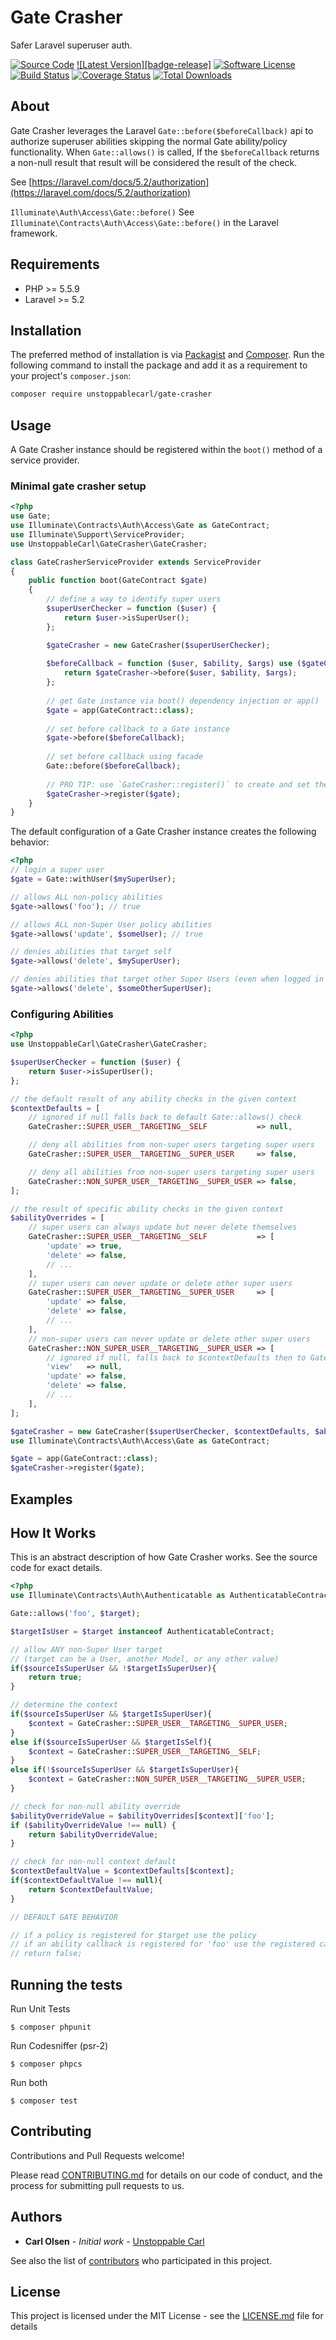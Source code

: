 # Gate Crasher
Safer Laravel superuser auth.

[![Source Code][badge-source]][source]
[![Latest Version][badge-release]][release]
[![Software License][badge-license]][license]
[![Build Status][badge-build]][build]
[![Coverage Status][badge-coverage]][coverage]
[![Total Downloads][badge-downloads]][downloads]

## About

Gate Crasher leverages the Laravel `Gate::before($beforeCallback)` api to authorize superuser abilities skipping the normal Gate ability/policy functionality.
When `Gate::allows()` is called, If the `$beforeCallback` returns a non-null result that result will be considered the result of the check.

See [https://laravel.com/docs/5.2/authorization](https://laravel.com/docs/5.2/authorization)

`Illuminate\Auth\Access\Gate::before()`
See `Illuminate\Contracts\Auth\Access\Gate::before()` in the Laravel framework.

## Requirements

 - PHP >= 5.5.9
 - Laravel >= 5.2

## Installation

The preferred method of installation is via [Packagist][] and [Composer][]. 
Run the following command to install the package and add it as a requirement to your project's `composer.json`:

```bash
composer require unstoppablecarl/gate-crasher
```

## Usage

A Gate Crasher instance should be registered within the `boot()` method of a service provider.

### Minimal gate crasher setup

```php
<?php
use Gate;
use Illuminate\Contracts\Auth\Access\Gate as GateContract;
use Illuminate\Support\ServiceProvider;
use UnstoppableCarl\GateCrasher\GateCrasher;

class GateCrasherServiceProvider extends ServiceProvider
{
    public function boot(GateContract $gate)
    {
        // define a way to identify super users
        $superUserChecker = function ($user) {
            return $user->isSuperUser();
        };

        $gateCrasher = new GateCrasher($superUserChecker);
        
        $beforeCallback = function ($user, $ability, $args) use ($gateCrasher) {
            return $gateCrasher->before($user, $ability, $args);
        };
        
        // get Gate instance via boot() dependency injection or app()
        $gate = app(GateContract::class);
        
        // set before callback to a Gate instance
        $gate->before($beforeCallback);
        
        // set before callback using facade
        Gate::before($beforeCallback);
        
        // PRO TIP: use `GateCrasher::register()` to create and set the before callback on a Gate instance for you
        $gateCrasher->register($gate);
    }
}
```

The default configuration of a Gate Crasher instance creates the following behavior:
 
```php
<?php
// login a super user
$gate = Gate::withUser($mySuperUser);

// allows ALL non-policy abilities
$gate->allows('foo'); // true

// allows ALL non-Super User policy abilities
$gate->allows('update', $someUser); // true

// denies abilities that target self
$gate->allows('delete', $mySuperUser);

// denies abilities that target other Super Users (even when logged in as a Super User)
$gate->allows('delete', $someOtherSuperUser);

```

### Configuring Abilities

```php
<?php
use UnstoppableCarl\GateCrasher\GateCrasher;

$superUserChecker = function ($user) {
    return $user->isSuperUser();
};

// the default result of any ability checks in the given context
$contextDefaults = [
    // ignored if null falls back to default Gate::allows() check
    GateCrasher::SUPER_USER__TARGETING__SELF           => null,

    // deny all abilities from non-super users targeting super users
    GateCrasher::SUPER_USER__TARGETING__SUPER_USER     => false,

    // deny all abilities from non-super users targeting super users
    GateCrasher::NON_SUPER_USER__TARGETING__SUPER_USER => false,
];

// the result of specific ability checks in the given context
$abilityOverrides = [
    // super users can always update but never delete themselves
    GateCrasher::SUPER_USER__TARGETING__SELF           => [
        'update' => true,
        'delete' => false,
        // ...
    ],
    // super users can never update or delete other super users
    GateCrasher::SUPER_USER__TARGETING__SUPER_USER     => [
        'update' => false,
        'delete' => false,
        // ...
    ],
    // non-super users can never update or delete other super users
    GateCrasher::NON_SUPER_USER__TARGETING__SUPER_USER => [
        // ignored if null, falls back to $contextDefaults then to Gate::allows() check
        'view'   => null,
        'update' => false,
        'delete' => false,
        // ...
    ],
];

$gateCrasher = new GateCrasher($superUserChecker, $contextDefaults, $abilityOverrides);
use Illuminate\Contracts\Auth\Access\Gate as GateContract;

$gate = app(GateContract::class);
$gateCrasher->register($gate);

```
## Examples

## How It Works

This is an abstract description of how Gate Crasher works. See the source code for exact details.

```php
<?php
use Illuminate\Contracts\Auth\Authenticatable as AuthenticatableContract;

Gate::allows('foo', $target);

$targetIsUser = $target instanceof AuthenticatableContract;

// allow ANY non-Super User target
// (target can be a User, another Model, or any other value)
if($sourceIsSuperUser && !$targetIsSuperUser){
    return true;
}

// determine the context
if($sourceIsSuperUser && $targetIsSuperUser){
    $context = GateCrasher::SUPER_USER__TARGETING__SUPER_USER;
}
else if($sourceIsSuperUser && $targetIsSelf){
    $context = GateCrasher::SUPER_USER__TARGETING__SELF;
}
else if(!$sourceIsSuperUser && $targetIsSuperUser){
    $context = GateCrasher::NON_SUPER_USER__TARGETING__SUPER_USER;
}

// check for non-null ability override
$abilityOverrideValue = $abilityOverrides[$context]['foo'];
if ($abilityOverrideValue !== null) {
    return $abilityOverrideValue;
}

// check for non-null context default
$contextDefaultValue = $contextDefaults[$context];
if($contextDefaultValue !== null){
    return $contextDefaultValue;
}

// DEFAULT GATE BEHAVIOR

// if a policy is registered for $target use the policy
// if an ability callback is registered for 'foo' use the registered callback
// return false;
```

## Running the tests

Run Unit Tests

```
$ composer phpunit
```

Run Codesniffer (psr-2)
```
$ composer phpcs
```

Run both

```
$ composer test
```

## Contributing

Contributions and Pull Requests welcome!

Please read [CONTRIBUTING.md](CONTRIBUTING.md) for details on our code of conduct, and the process for submitting pull requests to us.
 
## Authors

* **Carl Olsen** - *Initial work* - [Unstoppable Carl](https://github.com/unstoppablecarl)

See also the list of [contributors][] who participated in this project.

## License

This project is licensed under the MIT License - see the [LICENSE.md](LICENSE.md) file for details

[composer]: http://getcomposer.org/
[contributors]: https://github.com/unstoppablecarl/gate-crasher/contributors
[packagist]: https://packagist.org/packages/unstoppablecarl/gate-crasher

[badge-source]: https://img.shields.io/badge/source-unstoppablecarl/gate-crasher-blue.svg?style=flat-square
[badge-license]: https://img.shields.io/badge/license-MIT-brightgreen.svg?style=flat-square
[badge-build]: https://img.shields.io/travis/unstoppablecarl/gate-crasher/master.svg?style=flat-square
[badge-coverage]: https://img.shields.io/coveralls/unstoppablecarl/gate-crasher/master.svg?style=flat-square
[badge-downloads]: https://img.shields.io/packagist/dt/unstoppablecarl/gate-crasher.svg?style=flat-square

[source]: https://github.com/unstoppablecarl/gate-crasher
[release]: https://packagist.org/packages/unstoppablecarl/gate-crasher
[license]: https://github.com/unstoppablecarl/gate-crasher/blob/master/LICENSE
[build]: https://travis-ci.org/unstoppablecarl/gate-crasher
[coverage]: https://coveralls.io/r/unstoppablecarl/gate-crasher?branch=master
[downloads]: https://packagist.org/packages/unstoppablecarl/gate-crasher